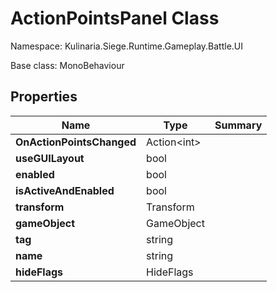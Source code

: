 # ActionPointsPanel Class

Namespace: Kulinaria.Siege.Runtime.Gameplay.Battle.UI

Base class: MonoBehaviour


## Properties

| Name | Type | Summary |
|---|---|---|
| **OnActionPointsChanged** | Action\<int\> |  |
| **useGUILayout** | bool |  |
| **enabled** | bool |  |
| **isActiveAndEnabled** | bool |  |
| **transform** | Transform |  |
| **gameObject** | GameObject |  |
| **tag** | string |  |
| **name** | string |  |
| **hideFlags** | HideFlags |  |

